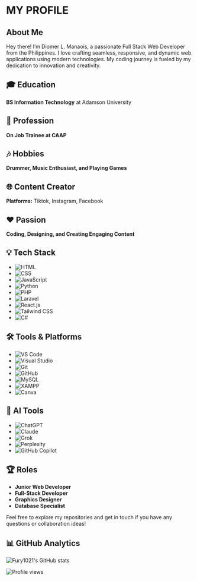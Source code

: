 # MY PROFILE

## About Me
Hey there! I’m Diomer L. Manaois, a passionate Full Stack Web Developer from the Philippines. I love crafting seamless, responsive, and dynamic web applications using modern technologies. My coding journey is fueled by my dedication to innovation and creativity.

## 🎓 Education
**BS Information Technology** at Adamson University

## 💼 Profession
**On Job Trainee at CAAP**

## 🎶 Hobbies
**Drummer, Music Enthusiast, and Playing Games**

## 🌐 Content Creator
**Platforms:** Tiktok, Instagram, Facebook

## ❤️ Passion
**Coding, Designing, and Creating Engaging Content**

## 💡 Tech Stack
- ![HTML](https://img.shields.io/badge/-HTML-E34F26?logo=html5&logoColor=white)
- ![CSS](https://img.shields.io/badge/-CSS-1572B6?logo=css3&logoColor=white)
- ![JavaScript](https://img.shields.io/badge/-JavaScript-F7DF1E?logo=javascript&logoColor=black)
- ![Python](https://img.shields.io/badge/-Python-3776AB?logo=python&logoColor=white)
- ![PHP](https://img.shields.io/badge/-PHP-777BB4?logo=php&logoColor=white)
- ![Laravel](https://img.shields.io/badge/-Laravel-FF2D20?logo=laravel&logoColor=white)
- ![React.js](https://img.shields.io/badge/-React.js-61DAFB?logo=react&logoColor=black)
- ![Tailwind CSS](https://img.shields.io/badge/-Tailwind%20CSS-38B2AC?logo=tailwind-css&logoColor=white)
- ![C#](https://img.shields.io/badge/-C%23-239120?logo=c-sharp&logoColor=white)

## 🛠️ Tools & Platforms
- ![VS Code](https://img.shields.io/badge/-VSCode-007ACC?logo=visual-studio-code&logoColor=white)
- ![Visual Studio](https://img.shields.io/badge/-Visual%20Studio-5C2D91?logo=visual-studio&logoColor=white)
- ![Git](https://img.shields.io/badge/-Git-F05032?logo=git&logoColor=white)
- ![GitHub](https://img.shields.io/badge/-GitHub-181717?logo=github&logoColor=white)
- ![MySQL](https://img.shields.io/badge/-MySQL-4479A1?logo=mysql&logoColor=white)
- ![XAMPP](https://img.shields.io/badge/-XAMPP-FB7A24?logo=xampp&logoColor=white)
- ![Canva](https://img.shields.io/badge/-Canva-00C4CC?logo=canva&logoColor=white)

## 🧠 AI Tools
- ![ChatGPT](https://img.shields.io/badge/-ChatGPT-10a37f?logo=openai&logoColor=white)
- ![Claude](https://img.shields.io/badge/-Claude-f8c307?logo=anthropic&logoColor=black)
- ![Grok](https://img.shields.io/badge/-Grok-0052cc?logo=atlassian&logoColor=white)
- ![Perplexity](https://img.shields.io/badge/-Perplexity-006699?logo=perplexity&logoColor=white)
- ![GitHub Copilot](https://img.shields.io/badge/-GitHub%20Copilot-181717?logo=github&logoColor=white)

## 🏆 Roles
- **Junior Web Developer**
- **Full-Stack Developer**
- **Graphics Designer**
- **Database Specialist**

Feel free to explore my repositories and get in touch if you have any questions or collaboration ideas!

## 📊 GitHub Analytics

![Fury1021's GitHub stats](https://github-readme-stats.vercel.app/api?username=Fury1021&show_icons=true&theme=radical)

![Profile views](https://gpvc.arturio.dev/Fury1021)
